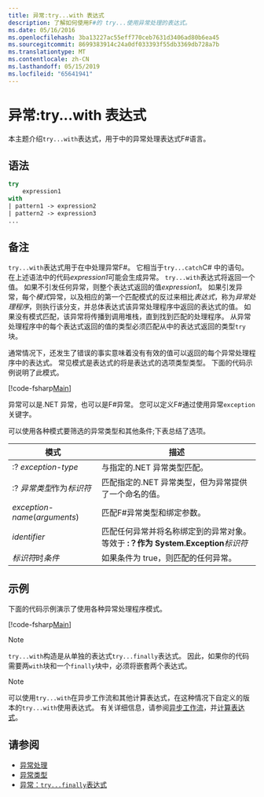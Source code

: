 ```yaml
---
title: 异常:try...with 表达式
description: 了解如何使用F#的 try...使用异常处理的表达式。
ms.date: 05/16/2016
ms.openlocfilehash: 3ba13227ac55eff770ceb7631d3406ad80b6ea45
ms.sourcegitcommit: 8699383914c24a0df033393f55db3369db728a7b
ms.translationtype: MT
ms.contentlocale: zh-CN
ms.lasthandoff: 05/15/2019
ms.locfileid: "65641941"
---
```

# <a name="exceptions-the-trywith-expression"></a>异常:try...with 表达式

本主题介绍`try...with`表达式，用于中的异常处理表达式F#语言。

## <a name="syntax"></a>语法

```fsharp
try
    expression1
with
| pattern1 -> expression2
| pattern2 -> expression3
...
```

## <a name="remarks"></a>备注

`try...with`表达式用于在中处理异常F#。 它相当于`try...catch`C# 中的语句。 在上述语法中的代码*expression1*可能会生成异常。 `try...with`表达式将返回一个值。 如果不引发任何异常，则整个表达式返回的值*expression1*。 如果引发异常，每个*模式*异常，以及相应的第一个匹配模式的反过来相比*表达式*，称为*异常处理程序*，则执行该分支，并总体表达式该异常处理程序中返回的表达式的值。 如果没有模式匹配，该异常将传播到调用堆栈，直到找到匹配的处理程序。 从异常处理程序中的每个表达式返回的值的类型必须匹配从中的表达式返回的类型`try`块。

通常情况下，还发生了错误的事实意味着没有有效的值可以返回的每个异常处理程序中的表达式。 常见模式是表达式的将是表达式的选项类型类型。 下面的代码示例说明了此模式。

[!code-fsharp[Main](../../../../samples/snippets/fsharp/lang-ref-2/snippet5601.fs)]

异常可以是.NET 异常，也可以是F#异常。 您可以定义F#通过使用异常`exception`关键字。

可以使用各种模式要筛选的异常类型和其他条件;下表总结了选项。

|模式|描述|
|-------|-----------|
|:? *exception-type*|与指定的.NET 异常类型匹配。|
|:? *异常类型*作为*标识符*|匹配指定的.NET 异常类型，但为异常提供了一个命名的值。|
|*exception-name*(*arguments*)|匹配F#异常类型和绑定参数。|
|*identifier*|匹配任何异常并将名称绑定到的异常对象。 等效于 **:？作为 System.Exception**_标识符_|
|*标识符*时*条件*|如果条件为 true，则匹配的任何异常。|

## <a name="examples"></a>示例

下面的代码示例演示了使用各种异常处理程序模式。

[!code-fsharp[Main](../../../../samples/snippets/fsharp/lang-ref-2/snippet5602.fs)]

> [!NOTE]
> `try...with`构造是从单独的表达式`try...finally`表达式。 因此，如果你的代码需要两`with`块和一个`finally`块中，必须将嵌套两个表达式。

> [!NOTE]
> 可以使用`try...with`在异步工作流和其他计算表达式，在这种情况下自定义的版本的`try...with`使用表达式。 有关详细信息，请参阅[异步工作流](../asynchronous-workflows.md)，并[计算表达式](../computation-expressions.md)。

## <a name="see-also"></a>请参阅

- [异常处理](index.md)
- [异常类型](exception-types.md)
- [异常：`try...finally`表达式](the-try-finally-expression.md)
